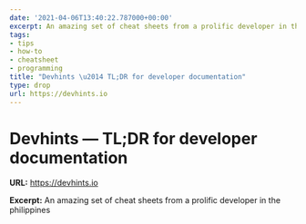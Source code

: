 ```yaml
---
date: '2021-04-06T13:40:22.787000+00:00'
excerpt: An amazing set of cheat sheets from a prolific developer in the philippines
tags:
- tips
- how-to
- cheatsheet
- programming
title: "Devhints \u2014 TL;DR for developer documentation"
type: drop
url: https://devhints.io
---
```


# Devhints — TL;DR for developer documentation

**URL:** https://devhints.io

**Excerpt:** An amazing set of cheat sheets from a prolific developer in the philippines

